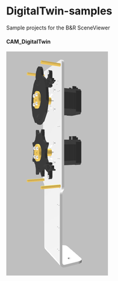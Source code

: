 # DigitalTwin-samples
Sample projects for the B&amp;R SceneViewer

#### CAM_DigitalTwin
![](/images/CAM_DigitalTwin.png)
